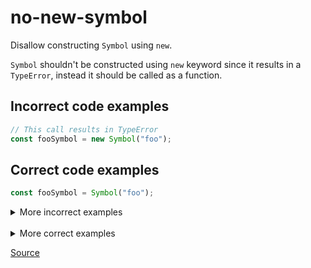 <!--
 generated docs file, do not edit by hand, see xtask/docgen 
-->
# no-new-symbol

Disallow constructing `Symbol` using `new`.

`Symbol` shouldn't be constructed using `new` keyword since it results in a `TypeError`, instead
it should be called as a function.

## Incorrect code examples

```js
// This call results in TypeError
const fooSymbol = new Symbol("foo"); 
```

## Correct code examples

```js
const fooSymbol = Symbol("foo");
```

<details>
 <summary> More incorrect examples </summary>

```js
new Symbol()
```
</details><br>
<details>
 <summary> More correct examples </summary>

```js
Symbol()
```

```js
new SomeClass()
```
</details>

[Source](https://github.com/RDambrosio016/RSLint/tree/master/crates/rslint_core/src/groups/errors/no_new_symbol.rs)